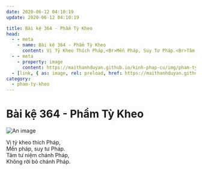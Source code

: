 ```yaml
---
date: 2020-06-12 04:10:19
update: 2020-06-12 04:10:19

title: Bài kệ 364 - Phẩm Tỳ Kheo
head:
  - - meta
    - name: Bài kệ 364 - Phẩm Tỳ Kheo
      content: Vị Tỷ Kheo Thích Pháp,<Br>Mến Pháp, Suy Tư Pháp.<Br>Tâm Tư Niệm Chánh Pháp,<Br>Không Rời Bỏ Chánh Pháp.<Br>
  - - meta
    - property: image
      content: https://maithanhduyan.github.io/kinh-phap-cu/img/pham-ty-kheo/pham-ty-kheo-364.jpg
  - [link, { as: image, rel: preload, href: https://maithanhduyan.github.io/kinh-phap-cu/img/pham-ty-kheo/pham-ty-kheo-364.jpg }]
category:
  - pham-ty-kheo
---
```


# Bài kệ 364 - Phẩm Tỳ Kheo

![An image](/img/pham-ty-kheo/pham-ty-kheo-364.jpg)

Vị tỷ kheo thích Pháp,<br>Mến pháp, suy tư Pháp.<br>Tâm tư niệm chánh Pháp,<br>Không rời bỏ chánh Pháp.<br>
